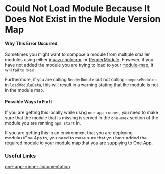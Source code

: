 # Could Not Load Module Because It Does Not Exist in the Module Version Map

#### Why This Error Occurred

Sometimes you might want to compose a module from multiple smaller modules using either [iguazu-holocron](https://github.com/americanexpress/holocron/tree/main/packages/iguazu-holocron) or [RenderModule](https://github.com/americanexpress/holocron/blob/main/packages/holocron/docs/api/README.md#rendermodule). However, if you have not added the module you are trying to load to your [module-map](../api/server/Module-Map-Schema), it will fail to load.

Furthermore, if you are calling `RenderModule` but not calling `composeModules` in `loadModuleData`, this will result in a warning stating that the module is not in the module map.

#### Possible Ways to Fix It

If you are getting this locally while using `one-app-runner`, you need to make sure that the module that is missing is served in the `one-amex` section of the module you are running `npm start` in.

If you are getting this in an environment that you are deploying modules/One App to, you need to make sure that you have added the required module to your module map that you are supplying to One App.

### Useful Links

[one-app-runner documentation](https://one-amex-docs.americanexpress.com/en-us/one-app-runner/api/)
